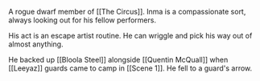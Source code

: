 A rogue dwarf member of [[The Circus]]. 
Inma is a compassionate sort, always looking out for his fellow performers. 

His act is an escape artist routine. He can wriggle and pick his way out of almost anything. 

He backed up [[Bloola Steel]] alongside [[Quentin McQuall]] when [[Leeyaz]] guards came to camp in [[Scene 1]]. He fell to a guard's arrow. 